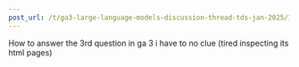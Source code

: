 ```yaml
---
post_url: /t/ga3-large-language-models-discussion-thread-tds-jan-2025/163247/133
---
```

How to answer the 3rd question in ga 3 i have to no clue (tired inspecting its html pages)